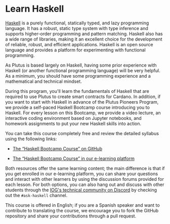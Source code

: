 # Learn Haskell

[Haskell](https://www.haskell.org/) is a purely functional, statically typed, and lazy programming language. It has a robust, static type system with type inference and supports higher-order programming and pattern matching. Haskell also has a wide range of libraries, making it an excellent choice for the development of reliable, robust, and efficient applications. Haskell is an open source language and provides a platform for experimenting with functional programming. 

As Plutus is based largely on Haskell, having some prior experience with Haskell (or another functional programming language) will be very helpful. As a minimum, you should have some programming experience and a mathematical and technical mindset.

During this program, you'll learn the fundamentals of Haskell that are required to use Plutus to create smart contracts for Cardano. In addition, if you want to start with Haskell in advance of the Plutus Pioneers Program, we provide a self-paced Haskell Bootcamp course introducing you to Haskell. For every lesson on this Bootcamp, we provide a video lecture, an interactive coding environment based on Jupyter notebooks, and homework assignments to put your new Haskell skills into action.

You can take this course completely free and review the detailed syllabus using the following links:

* [The “Haskell Bootcamp Course” on GitHub](https://github.com/input-output-hk/haskell-course)

* [The “Haskell Bootcamp Course” in our e-learning platform](https://iohk.instructure.com/courses/141)

Both resources offer the same learning content; the main difference is that if you get enrolled in our e-learning platform, you can share your questions and interact with other learners by using the discussion forums provided for each lesson. For both options, you can also hang out and discuss with other students through the [IOG's technical community on Discord](https://discord.gg/inputoutput) by checking out the `#ask-haskell` channel.

This course is offered in English; if you are a Spanish speaker and want to contribute to translating the course, we encourage you to fork the GitHub repository and share your contributions through a pull request.